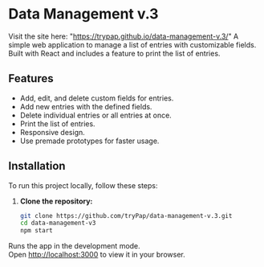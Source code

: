 # Data Management v.3

Visit the site here: "https://trypap.github.io/data-management-v.3/"
A simple web application to manage a list of entries with customizable fields. Built with React and includes a feature to print the list of entries.

## Features

- Add, edit, and delete custom fields for entries.
- Add new entries with the defined fields.
- Delete individual entries or all entries at once.
- Print the list of entries.
- Responsive design.
- Use premade prototypes for faster usage.

## Installation

To run this project locally, follow these steps:

1. **Clone the repository:**

   ```sh
   git clone https://github.com/tryPap/data-management-v.3.git
   cd data-management-v3
   npm start

Runs the app in the development mode.\
Open [http://localhost:3000](http://localhost:3000) to view it in your browser.

